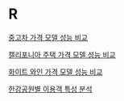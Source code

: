 # R

[중고차 가격 모델 성능 비교](https://github.com/seung0/R/blob/master/%E1%84%8C%E1%85%AE%E1%86%BC%E1%84%80%E1%85%A9%E1%84%8E%E1%85%A1%20%E1%84%80%E1%85%A1%E1%84%80%E1%85%A7%E1%86%A8_%E1%84%92%E1%85%AC%E1%84%80%E1%85%B1%E1%84%87%E1%85%AE%E1%86%AB%E1%84%89%E1%85%A5%E1%86%A8%E1%84%89%E1%85%A5%E1%86%BC%E1%84%82%E1%85%B3%E1%86%BC%E1%84%87%E1%85%B5%E1%84%80%E1%85%AD.R)

[캘리포니아 주택 가격 모델 성능 비교](https://github.com/seung0/R/blob/master/%E1%84%8F%E1%85%A2%E1%86%AF%E1%84%85%E1%85%B5%E1%84%91%E1%85%A9%E1%84%82%E1%85%B5%E1%84%8B%E1%85%A1_%E1%84%8C%E1%85%AE%E1%84%90%E1%85%A2%E1%86%A8%E1%84%80%E1%85%A1%E1%84%80%E1%85%A7%E1%86%A8_%E1%84%92%E1%85%AC%E1%84%80%E1%85%B1%E1%84%87%E1%85%AE%E1%86%AB%E1%84%89%E1%85%A5%E1%86%A8%E1%84%89%E1%85%A5%E1%86%BC%E1%84%82%E1%85%B3%E1%86%BC%E1%84%87%E1%85%B5%E1%84%80%E1%85%AD.R)


[화이트 와인 가격 모델 성능 비교](https://github.com/seung0/R/blob/master/%E1%84%8B%E1%85%AA%E1%84%8B%E1%85%B5%E1%86%AB%20%E1%84%92%E1%85%AC%E1%84%80%E1%85%B1%E1%84%87%E1%85%AE%E1%86%AB%E1%84%89%E1%85%A5%E1%86%A8%20%E1%84%86%E1%85%A9%E1%84%83%E1%85%A6%E1%86%AF.R)

[한강공원별 이용객 특성 분석](https://github.com/seung0/R/blob/master/%E1%84%92%E1%85%A1%E1%86%AB%E1%84%80%E1%85%A1%E1%86%BC%E1%84%80%E1%85%A9%E1%86%BC%E1%84%8B%E1%85%AF%E1%86%AB%E1%84%87%E1%85%A7%E1%86%AF%20%E1%84%80%E1%85%A9%E1%84%80%E1%85%A2%E1%86%A8%20%E1%84%90%E1%85%B3%E1%86%A8%E1%84%89%E1%85%A5%E1%86%BC%20%E1%84%91%E1%85%A1%E1%84%8B%E1%85%A1%E1%86%A8.pdf)


